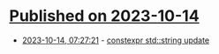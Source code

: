 # [Published on 2023-10-14](index.md)

* [2023-10-14, 07:27:21](https://lobste.rs/s/imwv7j/constexpr_std_string_update) - [constexpr std::string update](https://quuxplusone.github.io/blog/2023/10/13/constexpr-string-round-2/)
